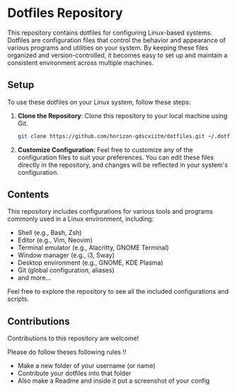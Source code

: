 # Dotfiles Repository

This repository contains dotfiles for configuring Linux-based systems. Dotfiles are configuration files that control the behavior and appearance of various programs and utilities on your system. By keeping these files organized and version-controlled, it becomes easy to set up and maintain a consistent environment across multiple machines.

## Setup

To use these dotfiles on your Linux system, follow these steps:

1. **Clone the Repository**: Clone this repository to your local machine using Git.

    ```bash
    git clone https://github.com/horizon-gdscxiitm/dotfiles.git ~/.dotfiles
    ```

2. **Customize Configuration**: Feel free to customize any of the configuration files to suit your preferences. You can edit these files directly in the repository, and changes will be reflected in your system's configuration.


## Contents

This repository includes configurations for various tools and programs commonly used in a Linux environment, including:

- Shell (e.g., Bash, Zsh)
- Editor (e.g., Vim, Neovim)
- Terminal emulator (e.g., Alacritty, GNOME Terminal)
- Window manager (e.g., i3, Sway)
- Desktop environment (e.g., GNOME, KDE Plasma)
- Git (global configuration, aliases)
- and more...

Feel free to explore the repository to see all the included configurations and scripts.

## Contributions

Contributions to this repository are welcome! 

Please do follow theses following rules !!
- Make a new folder of your username (or name)
- Contribute your dotfiles into that folder
- Also make a Readme and inside it put a screenshot of your config 
